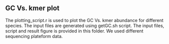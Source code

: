 ## GC Vs. kmer plot 
The plotting_script.r is used to plot the GC Vs. kmer abundance for different species. The input files are generated using getGC.sh script. The input files, script and result figure is provided in this folder.
We used different sequencing plateform data.
